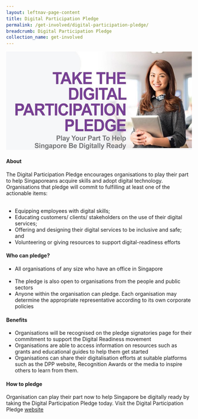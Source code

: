 ```yaml
---
layout: leftnav-page-content
title: Digital Participation Pledge
permalink: /get-involved/digital-participation-pledge/
breadcrumb: Digital Participation Pledge
collection_name: get-involved
---
```


![dpp](/images/get-involved/dpp/digital-participation-pledge.jpg)

#### About<br>

The Digital Participation Pledge encourages organisations to play their part to help Singaporeans acquire skills and adopt digital technology.  Organisations that pledge will commit to fulfilling at least one of the actionable items:<br>  
* Equipping employees with digital skills;<br>
* Educating customers/ clients/ stakeholders on the use of their digital services;<br>
* Offering and designing their digital services to be inclusive and safe; and<br>
* Volunteering or giving resources to support digital-readiness efforts<br>

#### Who can pledge?<br>

* All organisations of any size who have an office in Singapore<br> 
* The pledge is also open to organisations from the people and public sectors<br>
* Anyone within the organisation can pledge. Each organisation may determine the appropriate representative according to its own corporate policies<br>

#### Benefits<br>

* Organisations will be recognised on the pledge signatories page for their commitment to support the Digital Readiness movement<br>
* Organisations are able to access information on resources such as grants and educational guides to help them get started<br>
* Organisations can share their digitalisation efforts at suitable platforms such as the DPP website, Recognition Awards or the media to inspire others to learn from them. <br>

#### How to pledge<br>

Organisation can play their part now to help Singapore be digitally ready by taking the Digital Participation Pledge today. Visit the Digital Participation Pledge [website](https://www.mci.gov.sg/digitalparticipationpledge "website")

